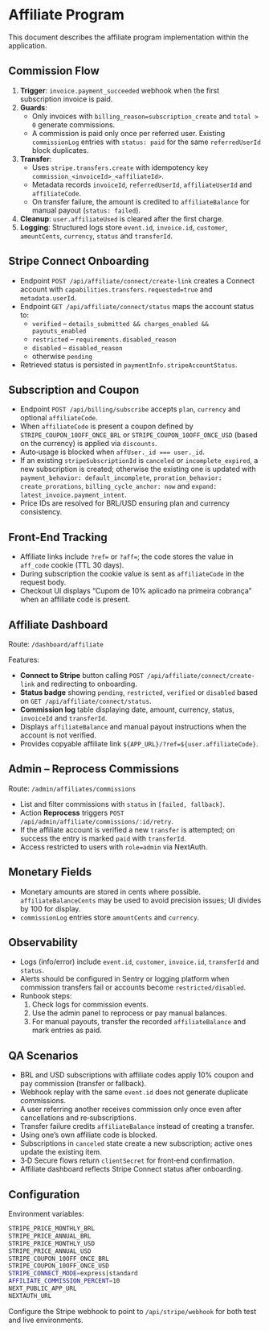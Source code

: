 # Affiliate Program

This document describes the affiliate program implementation within the application.

## Commission Flow

1. **Trigger**: `invoice.payment_succeeded` webhook when the first subscription invoice is paid.
2. **Guards**:
   - Only invoices with `billing_reason=subscription_create` and `total > 0` generate commissions.
   - A commission is paid only once per referred user. Existing `commissionLog` entries with `status: paid` for the same `referredUserId` block duplicates.
3. **Transfer**:
   - Uses `stripe.transfers.create` with idempotency key `commission_<invoiceId>_<affiliateId>`.
   - Metadata records `invoiceId`, `referredUserId`, `affiliateUserId` and `affiliateCode`.
   - On transfer failure, the amount is credited to `affiliateBalance` for manual payout (`status: failed`).
4. **Cleanup**: `user.affiliateUsed` is cleared after the first charge.
5. **Logging**: Structured logs store `event.id`, `invoice.id`, `customer`, `amountCents`, `currency`, `status` and `transferId`.

## Stripe Connect Onboarding

- Endpoint `POST /api/affiliate/connect/create-link` creates a Connect account with `capabilities.transfers.requested=true` and `metadata.userId`.
- Endpoint `GET /api/affiliate/connect/status` maps the account status to:
  - `verified` – `details_submitted && charges_enabled && payouts_enabled`
  - `restricted` – `requirements.disabled_reason`
  - `disabled` – `disabled_reason`
  - otherwise `pending`
- Retrieved status is persisted in `paymentInfo.stripeAccountStatus`.

## Subscription and Coupon

- Endpoint `POST /api/billing/subscribe` accepts `plan`, `currency` and optional `affiliateCode`.
- When `affiliateCode` is present a coupon defined by `STRIPE_COUPON_10OFF_ONCE_BRL` or `STRIPE_COUPON_10OFF_ONCE_USD` (based on the currency) is applied via `discounts`.
- Auto‑usage is blocked when `affUser._id === user._id`.
- If an existing `stripeSubscriptionId` is `canceled` or `incomplete_expired`, a new subscription is created; otherwise the existing one is updated with `payment_behavior: default_incomplete`, `proration_behavior: create_prorations`, `billing_cycle_anchor: now` and `expand: latest_invoice.payment_intent`.
- Price IDs are resolved for BRL/USD ensuring plan and currency consistency.

## Front‑End Tracking

- Affiliate links include `?ref=` or `?aff=`; the code stores the value in `aff_code` cookie (TTL 30 days).
- During subscription the cookie value is sent as `affiliateCode` in the request body.
- Checkout UI displays “Cupom de 10% aplicado na primeira cobrança” when an affiliate code is present.

## Affiliate Dashboard

Route: `/dashboard/affiliate`

Features:

- **Connect to Stripe** button calling `POST /api/affiliate/connect/create-link` and redirecting to onboarding.
- **Status badge** showing `pending`, `restricted`, `verified` or `disabled` based on `GET /api/affiliate/connect/status`.
- **Commission log** table displaying date, amount, currency, status, `invoiceId` and `transferId`.
- Displays `affiliateBalance` and manual payout instructions when the account is not verified.
- Provides copyable affiliate link `${APP_URL}/?ref=${user.affiliateCode}`.

## Admin – Reprocess Commissions

Route: `/admin/affiliates/commissions`

- List and filter commissions with `status` in `[failed, fallback]`.
- Action **Reprocess** triggers `POST /api/admin/affiliate/commissions/:id/retry`.
- If the affiliate account is verified a new `transfer` is attempted; on success the entry is marked `paid` with `transferId`.
- Access restricted to users with `role=admin` via NextAuth.

## Monetary Fields

- Monetary amounts are stored in cents where possible. `affiliateBalanceCents` may be used to avoid precision issues; UI divides by 100 for display.
- `commissionLog` entries store `amountCents` and `currency`.

## Observability

- Logs (info/error) include `event.id`, `customer`, `invoice.id`, `transferId` and `status`.
- Alerts should be configured in Sentry or logging platform when commission transfers fail or accounts become `restricted/disabled`.
- Runbook steps:
  1. Check logs for commission events.
  2. Use the admin panel to reprocess or pay manual balances.
  3. For manual payouts, transfer the recorded `affiliateBalance` and mark entries as paid.

## QA Scenarios

- BRL and USD subscriptions with affiliate codes apply 10% coupon and pay commission (transfer or fallback).
- Webhook replay with the same `event.id` does not generate duplicate commissions.
- A user referring another receives commission only once even after cancellations and re‑subscriptions.
- Transfer failure credits `affiliateBalance` instead of creating a transfer.
- Using one’s own affiliate code is blocked.
- Subscriptions in `canceled` state create a new subscription; active ones update the existing item.
- 3‑D Secure flows return `clientSecret` for front‑end confirmation.
- Affiliate dashboard reflects Stripe Connect status after onboarding.

## Configuration

Environment variables:

```bash
STRIPE_PRICE_MONTHLY_BRL
STRIPE_PRICE_ANNUAL_BRL
STRIPE_PRICE_MONTHLY_USD
STRIPE_PRICE_ANNUAL_USD
STRIPE_COUPON_10OFF_ONCE_BRL
STRIPE_COUPON_10OFF_ONCE_USD
STRIPE_CONNECT_MODE=express|standard
AFFILIATE_COMMISSION_PERCENT=10
NEXT_PUBLIC_APP_URL
NEXTAUTH_URL
```

Configure the Stripe webhook to point to `/api/stripe/webhook` for both test and live environments.

